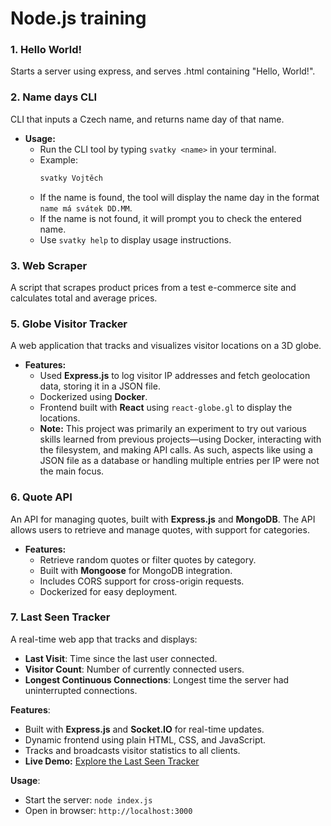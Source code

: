 # Node.js training

### 1. Hello World!

Starts a server using express, and serves .html containing "Hello, World!".

### 2. Name days CLI

CLI that inputs a Czech name, and returns name day of that name.

- **Usage:**
  - Run the CLI tool by typing `svatky <name>` in your terminal.
  - Example:
    ```bash
    svatky Vojtěch
    ```
  - If the name is found, the tool will display the name day in the format `name má svátek DD.MM`.
  - If the name is not found, it will prompt you to check the entered name.
  - Use `svatky help` to display usage instructions.

### 3. Web Scraper

A script that scrapes product prices from a test e-commerce site and calculates total and average prices.

### 5. Globe Visitor Tracker

A web application that tracks and visualizes visitor locations on a 3D globe.

- **Features:**
  - Used **Express.js** to log visitor IP addresses and fetch geolocation data, storing it in a JSON file.
  - Dockerized using **Docker**.
  - Frontend built with **React** using `react-globe.gl` to display the locations.
  - **Note:** This project was primarily an experiment to try out various skills learned from previous projects—using Docker, interacting with the filesystem, and making API calls. As such, aspects like using a JSON file as a database or handling multiple entries per IP were not the main focus.

### 6. Quote API

An API for managing quotes, built with **Express.js** and **MongoDB**. The API allows users to retrieve and manage quotes, with support for categories.

- **Features:**
  - Retrieve random quotes or filter quotes by category.
  - Built with **Mongoose** for MongoDB integration.
  - Includes CORS support for cross-origin requests.
  - Dockerized for easy deployment.

### 7. Last Seen Tracker

A real-time web app that tracks and displays:

- **Last Visit**: Time since the last user connected.
- **Visitor Count**: Number of currently connected users.
- **Longest Continuous Connections**: Longest time the server had uninterrupted connections.

**Features**:

- Built with **Express.js** and **Socket.IO** for real-time updates.
- Dynamic frontend using plain HTML, CSS, and JavaScript.
- Tracks and broadcasts visitor statistics to all clients.
- **Live Demo:** [Explore the Last Seen Tracker](https://nodejs-training-production-b4c1.up.railway.app/)

**Usage**:

- Start the server: `node index.js`
- Open in browser: `http://localhost:3000`
